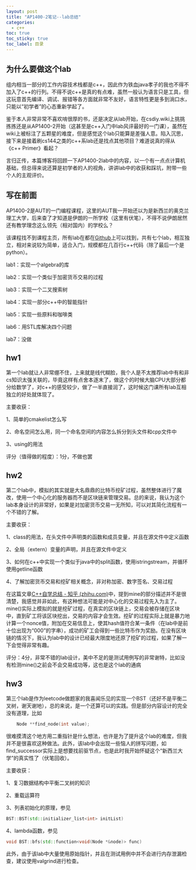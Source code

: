 ```yaml
---
layout: post
title: "AP1400-2笔记--lab总结"
categories:
  - c++
toc: true
toc_sticky: true
toc_label: 目录
---
```



## 为什么要做这个lab

组内相当一部分的工作内容技术栈都是c++，因此作为铁血java孝子的我也不得不加入了c++的行列。不得不说c++是真的有点难，虽然一般认为语言只是工具，但这玩意首先编译、调试、报错等各方面就非常不友好，语言特性更是多到淌口水，只能以“初学者”的心态重新学起了。

鉴于本人非常非常不喜欢啃很厚的书，还是决定从lab开始，在csdiy.wiki上挑挑拣拣还是从AP1400-2开始（这甚至是c++入门中lab风评最好的一门课），虽然在wiki上被标注了五颗星的难度，但是感觉这个lab只能算是差强人意。陷入沉思，接下来是接着刷cs144之类的c++系lab还是找点其他项目？难道说真的得从《c++ Primer》看起？

言归正传，本篇博客将回顾一下AP1400-2lab中的内容，以一个有一点点计算机基础，但总得来说还算是初学者的人的视角，讲讲lab中的收获和踩坑，附带一些个人的主观评价。

## 写在前面
AP1400-2是AUT的一门编程课程，这里的AUT我一开始还以为是新西兰的奥克兰理工大学，后来查了才知道是伊朗的一所学校（这里有伏笔），不得不说伊朗居然还有教学理念这么领先（相对国内）的学校么？

该课程找不到课程主页，所有lab在都在[Github](https://github.com/courseworks)上可以找到，共有七个lab，相互独立，相对来说较为简单，适合入门，规模都在几百行c++代码（除了最后一个是python）。

lab1：实现一个algebra的库

lab2：实现一个类似于加密货币交易的过程

lab3：实现一个二叉搜索树

lab4：实现一部分c++中的智能指针

lab5：实现一些原料和咖啡类

lab6：用STL库解决四个问题

lab7：没做

## hw1

第一个lab就让人非常绷不住，上来就是线代糊脸，我个人是不太推荐lab中有和非cs知识太强关联的，毕竟这样有点舍本逐末了，做这个的时候大脑CPU大部分都分给数学了，对c++的感受较少，做了一半直接润了，这时候这门课所有lab互相独立的好处就体现了。

主要收获：

1、简单的cmakelist怎么写

2、命名空间怎么用，同一个命名空间的内容怎么拆分到头文件和cpp文件中

3、using的用法

评分（值得做的程度）：1分，不做也罢

## hw2

第二个lab中，模拟的其实就是大名鼎鼎的比特币挖矿过程，虽然整体进行了魔改，使用一个中心化的服务器而不是区块链来管理交易。总的来说，我认为这个lab本身设计的非常好，如果是对加密货币交易一无所知，可以对其简化流程有一个不错的了解。

主要收获：

1、class的用法，在头文件中声明类的函数和成员变量，并且在源文件中定义函数

2、全局（extern）变量的声明，并且在源文件中定义

3、如何在c++中实现一个类似于java中的split函数，使用istringstream，并循环使用getline函数

4、了解加密货币交易和挖矿相关概念，非对称加密、数字签名、交易过程

在这篇文章[C++自学总结 - 知乎 (zhihu.com)](https://zhuanlan.zhihu.com/p/639754681)中，提到mine的部分描述并不是很清楚，我感觉并非如此，有这种想法可能是对中心化的交易过程先入为主了。mine()实际上模拟的就是挖矿过程，在真实的区块链上，交易会被存储在区块中，直到矿工将该区块挖出，交易的内容才会生效。挖矿的过程实际上就是暴力地计算一个nonce值，附加在交易信息上，使其hash值符合某一条件（在lab中是前十位出现为“000”的字串），成功的矿工会得到一些比特币作为奖励。在没有区块链的情况下，我认为lab中的设计已经最大限度地还原了挖矿的过程，如果了解一下会觉得非常有趣。

评分：4分，非常不错的lab设计，美中不足的是测试用例写的非常谢特，比如没有检测mine()之前会不会交易成功等，这也是这个lab的通病

## hw3

第三个lab是作为leetcode做题家的我喜闻乐见的实现一个BST（还好不是平衡二叉树，谢天谢地），总的来说，是一个还算可以的实践。但是部分内容设计的完全没有道理，比如

```c++
    Node **find_node(int value);
```

很难摸清这个地方用二重指针是什么想法，也许是为了提升这个lab的难度，但我并不是很喜欢这种做法。此外，该lab中会出现一些恼人的拼写问题，如find_successor实际上是想要找前驱节点，也是此时我开始怀疑这个“新西兰大学”的真实性了（伏笔回收）。



主要收获：

1、复习数据结构中平衡二叉树的知识

2、重载运算符

3、列表初始化的原理，参见

```c++
BST::BST(std::initializer_list<int> initList)
```
4、lambda函数，参见

```c++
void BST::bfs(std::function<void(Node *&node)> func)
```

此外，由于该lab中大量使用原始指针，并且在测试用例中并不会进行内存泄漏检查，建议使用valgrind进行检查。